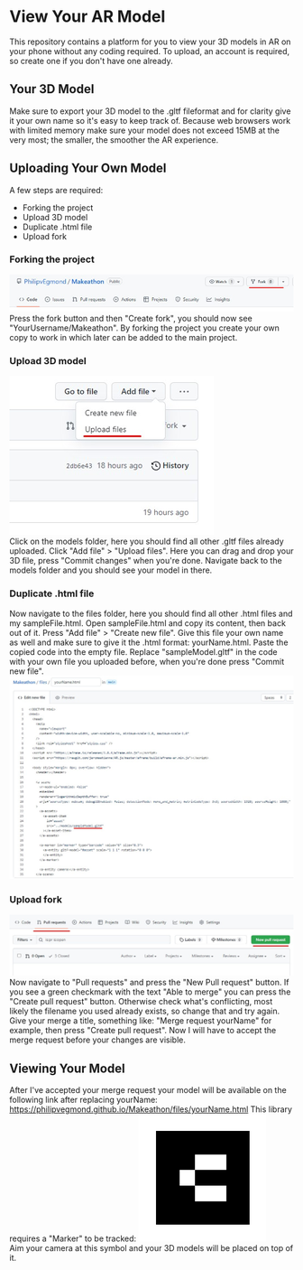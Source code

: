 # View Your AR Model

This repository contains a platform for you to view your 3D models in AR on your phone without any coding required.
To upload, an account is required, so create one if you don't have one already.

## Your 3D Model

Make sure to export your 3D model to the .gltf fileformat and for clarity give it your own name so it's easy to keep track of.
Because web browsers work with limited memory make sure your model does not exceed 15MB at the very most; the smaller, the smoother the AR experience.

## Uploading Your Own Model

A few steps are required:

- Forking the project
- Upload 3D model
- Duplicate .html file
- Upload fork

### Forking the project

![](images/fork.jpg)
Press the fork button and then "Create fork", you should now see "YourUsername/Makeathon".
By forking the project you create your own copy to work in which later can be added to the main project.

### Upload 3D model

![](images/uploadModel.jpg)
<br>
Click on the models folder, here you should find all other .gltf files already uploaded.
Click "Add file" > "Upload files".
Here you can drag and drop your 3D file, press "Commit changes" when you're done.
Navigate back to the models folder and you should see your model in there.

### Duplicate .html file

Now navigate to the files folder, here you should find all other .html files and my sampleFile.html.
Open sampleFile.html and copy its content, then back out of it.
Press "Add file" > "Create new file".
Give this file your own name as well and make sure to give it the .html format: yourName.html.
Paste the copied code into the empty file.
Replace "sampleModel.gltf" in the code with your own file you uploaded before, when you're done press "Commit new file".
![](images/htmlFile.jpg)

### Upload fork

![](images/newRequest.jpg)
Now navigate to "Pull requests" and press the "New Pull request" button.
If you see a green checkmark with the text "Able to merge" you can press the "Create pull request" button.
Otherwise check what's conflicting, most likely the filename you used already exists, so change that and try again.
Give your merge a title, something like: "Merge request yourName" for example, then press "Create pull request".
Now I will have to accept the merge request before your changes are visible.

## Viewing Your Model

After I've accepted your merge request your model will be available on the following link after replacing yourName:
https://philipvegmond.github.io/Makeathon/files/yourName.html
This library requires a "Marker" to be tracked:
![](images/barcode6.png)
<br>
Aim your camera at this symbol and your 3D models will be placed on top of it.
